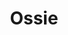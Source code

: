 ---
pid: FS354
title: Ossie
location_transcription: Places
zipcode: '19050'
outside_phl: 'Lansdowne PA '
neighborhood: 
age: '12'
age_range: 6-13
instagram: 
image_file_name: FS_354.jpg
proposal_transcription: 
topic: Unknown
topic_summary: '0'
type: Other No Form
keywords_other: 
credit: Ossie
image_labels: 
twitter: 
facebook: 
permalink: "/monuments/fs354/"
layout: item-page
---